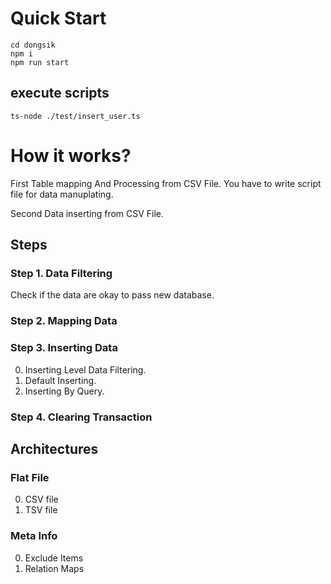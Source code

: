 # Quick Start
``` git clone https://github.com/dbwodlf3/dongsik.git
cd dongsik
npm i
npm run start
```

## execute scripts
```
ts-node ./test/insert_user.ts
```

# How it works?

First Table mapping And Processing from CSV File.
You have to write script file for data manuplating.

Second Data inserting from CSV File.

## Steps

### Step 1. Data Filtering
Check if the data are okay to pass new database.

### Step 2. Mapping Data

### Step 3. Inserting Data
0. Inserting Level Data Filtering.
1. Default Inserting.
2. Inserting By Query.

### Step 4. Clearing Transaction

## Architectures

### Flat File
0. CSV file
1. TSV file

### Meta Info
0. Exclude Items
1. Relation Maps